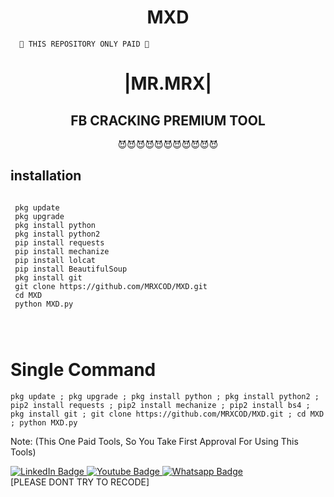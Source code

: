 <h1 align="center">MXD</h1>

      🔰 THIS REPOSITORY ONLY PAID 🔰

  


<h1 align="center"> |MR.MRX|</h1>

<h2 align="center"> FB CRACKING PREMIUM TOOL </h2>

<p align="center">
      😈😈😈😈😈😈😈😈😈😈😈
</p>





## <b>installation</b>

```

 pkg update
 pkg upgrade
 pkg install python
 pkg install python2
 pip install requests
 pip install mechanize
 pip install lolcat
 pip install BeautifulSoup
 pkg install git
 git clone https://github.com/MRXCOD/MXD.git
 cd MXD
 python MXD.py




```

# Single Command 

```
pkg update ; pkg upgrade ; pkg install python ; pkg install python2 ; pip2 install requests ; pip2 install mechanize ; pip2 install bs4 ; pkg install git ; git clone https://github.com/MRXCOD/MXD.git ; cd MXD ; python MXD.py
```
 Note: (This One Paid Tools, So You Take First Approval For Using This Tools)</br>
<div id="badges">
  <a href="https://www.facebook.com/allen.kurah.1">
    <img src="https://img.shields.io/badge/facebook-blue?style=for-the-badge&logo=facebook&logoColor=white" alt="LinkedIn Badge"/>
  </a>
  <a href="https://youtube.com/channel/UCltZa70P-aarP7hK6X38cmA">
    <img src="https://img.shields.io/badge/YouTube-red?style=for-the-badge&logo=youtube&logoColor=white" alt="Youtube Badge"/>
  </a>
  <a href="https://wa.me/+2348164404128">
    <img src="https://img.shields.io/badge/Whatsapp-green?style=for-the-badge&logo=whatsapp&logoColor=white" alt="Whatsapp Badge"/>
  </a>
</div>
  </a>
 [PLEASE DONT TRY TO RECODE]
